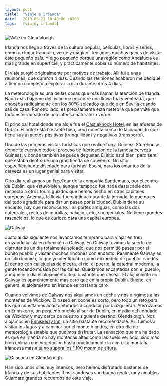 ```yaml
---
layout: post
title:  "Viaje a Irlanda"
date:   2019-06-21 18:40:00 +0200
tags:	[viaje, irlanda]
---
```


![Valle en Glendalough][valle]

Irlanda nos llega a través de la cultura popular, películas, libros y series,
como un lugar tranquilo, verde y mágico. Teníamos muchas ganas de visitar este
pequeño país. Y digo pequeño porque una región como Andalucía es más grande en
superficie, y prácticamente dobla su número de habitantes.

El viaje surgió originalmente por motivos de trabajo. Allí fui a unas
reuniones, que duraron 4 días. Cuando las reuniones acabaron me dediqué a
tiempo completo a explorar la isla durante otros 4 días.

<!--more-->

La meteorología es una de las cosas que más llaman la atención de Irlanda.
Nada más bajarme del avión me encontré una lluvia fría y venteada, que chocaba
radicalmente con los 30ºC soleados que dejé en Sevilla cuando salí de casa.
Por otro lado, es precisamente esta meteo la que permite que todo esté rodeado
de una intensa naturaleza verde.

El principal hotel donde me alojé fue el [Castleknock Hotel][castleknock], en
las afueras de Dublin. El hotel está bastante bien, pero no está cerca de la
ciudad, lo que tiene sus aspectos positivos (tranquilidad) y negativos
(transporte).

Uno de las primeras visitas turísticas que realicé fue a Guiness Storehouse,
donde te cuentan todo el proceso de fabricación de la famosa cerveza Guiness, y
donde también se puede degustar. El sitio está bien, pero sentí que estaba
dentro de una gran tienda de souvenirs. Un sitio específicamente diseñado para
turistas. Eso si, para los amantes de la cerveza es un lugar genial para
visitar.

Otro día realizamos un FreeTour de la compañía Sandemans, por el centro de
Dublín, que estuvo bien, aunque tampoco fue nada destacable con respecto a
otros tours guiados que hemos hecho en otras capitales europeas. Además, la
lluvia fue continua durante la jornada, lo que no es del todo agradable
para dar un paseo por la ciudad. Dublin tiene su encanto, hay que reconocerlo.
Las partes antiguas, como las dos catedrales, restos de murallas, palacios,
etc, son geniales. No tiene grandes rascacielos, lo que es curioso para una
capital europea.

![Galway][galway]

Justo al día siguiente nos levantamos temprano para viajar en tren cruzando
la isla en dirección a Galway.
En Galway tuvimos la suerte de disfrutar de un día totalmente soleado, que nos
permitió pasear por el bonito pueblo y visitar muchos rincones con encanto.
Realmente Galway es un sitio icónico, lo que yo identificaba como mi modelo de
pueblo irlandés. El centro con callejuelas de piedra, el rio, el puerto, la
catedral moderna, la gente tocando música por las calles. Quedamos encantados
con el pueblo, aunque ese día el alojamiento dejó bastante que desear. El
alojamiento en Galway es aparentemente más caro que en la propia Dublín.
Bueno, en general el alojamiento en Irlanda es bastante caro.

Cuando volvimos de Galway nos alquilamos un coche y nos dirigimos a las
montañas de Wicklow. El paseo en coche es corto, pero todo un reto para los que
no estamos acostumbrados a conducir por la izquierda.
Aterrizamos en Enniskerry, un pequeño pueblo al sur de Dublín, en medio del
condado de Wicklow y muy cerca de nuestro siguiente destino: Glendalough.
Nos alojamos en [Enniskerry Inn][enniskerry], un sitio bastante recomendable.
Allí fuimos a visitar los lagos y a caminar por el monte irlandés, en otro día
de meteoroloǵia estable que pudimos disfrutar. La sensación que me ha dado
es que en Irlanda no hay montañas altas como las suelo ver aquí, sino
más bien colinas con vegetación hasta prácticamente la cima. La montaña
irlandesa más alta [no supera los 1.100 msnm de altura][monte].

![Cascada en Glendalough][cascada]

Han sido unos días muy intensos, pero hemos disfrutado bastante de Irlanda
y de sus habitantes. Los irlandeses son buena gente, muy amables. Guardaré
grandes recuerdos de este viaje.

[castleknock]:	https://www.castleknockhotel.com/
[enniskerry]:	http://theenniskerryinn.ie/
[monte]:	https://es.wikipedia.org/wiki/Carrantuohill
[cascada]:	{{site.url}}/assets/20190621-01-irlanda-cascada.png
[galway]:	{{site.url}}/assets/20190621-02-irlanda-galway.png
[valle]:	{{site.url}}/assets/20190621-02-irlanda-valle.png
